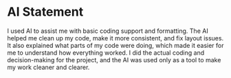 # AI Statement

I used AI to assist me with basic coding support and formatting. The AI helped me clean up my code, make it more consistent, and fix layout issues. It also explained what parts of my code were doing, which made it easier for me to understand how everything worked. I did the actual coding and decision-making for the project, and the AI was used only as a tool to make my work cleaner and clearer.
